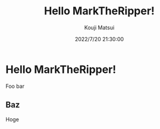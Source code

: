 ﻿---
title: Hello MarkTheRipper!
date: 2022/7/20 21:30:00
author: Kouji Matsui
tags: foo,bar
---

# Hello MarkTheRipper!

Foo bar

## Baz

Hoge
